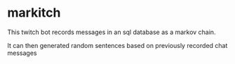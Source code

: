 # markitch

This twitch bot records messages in an sql database as a markov chain.

It can then generated random sentences based on previously recorded chat messages
